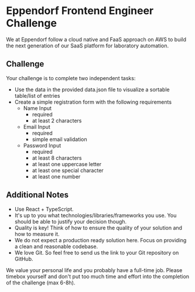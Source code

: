 # Eppendorf Frontend Engineer Challenge

We at Eppendorf follow a cloud native and FaaS approach on AWS to build the next generation of our SaaS platform for laboratory automation.

## Challenge

Your challenge is to complete two independent tasks:

- Use the data in the provided data.json file to visualize a sortable table/list of entries
- Create a simple registration form with the following requirements
  - Name Input
    - required
    - at least 2 characters
  - Email Input
    - required
    - simple email validation
  - Password Input
    - required
    - at least 8 characters
    - at least one uppercase letter
    - at least one special character
    - at least one number

## Additional Notes

- Use React + TypeScript.
- It's up to you what technologies/libraries/frameworks you use. You should be able to justify your decision though.
- Quality is key! Think of how to ensure the quality of your solution and how to measure it.
- We do not expect a production ready solution here. Focus on providing a clean and reasonable codebase.
- We love Git. So feel free to send us the link to your Git repository on GitHub.

We value your personal life and you probably have a full-time job. Please timebox yourself and don't put too much time and effort into the completion of the challenge (max 6-8h).
